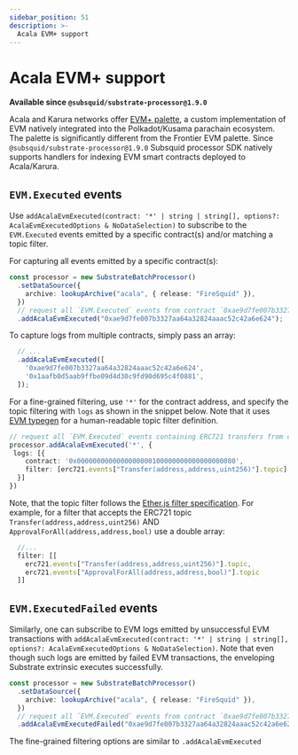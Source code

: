 ```yaml
---
sidebar_position: 51
description: >-
  Acala EVM+ support
---
```


# Acala EVM+ support

**Available since `@subsquid/substrate-processor@1.9.0`**

Acala and Karura networks offer [EVM+ palette](https://wiki.acala.network/learn/acala-evm/acala-evm-composable-defi-stack), a custom implementation of EVM natively integrated into the Polkadot/Kusama parachain ecosystem. The palette is significantly different from the Frontier EVM palette. Since `@subsquid/substrate-processor@1.9.0` Subsquid processor SDK natively supports handlers for indexing EVM smart contracts deployed to Acala/Karura. 

## `EVM.Executed` events

Use `addAcalaEvmExecuted(contract: '*' | string | string[], options?: AcalaEvmExecutedOptions & NoDataSelection)` to subscribe to the `EVM.Executed` events emitted by a specific contract(s) and/or matching a topic filter.

For capturing all events emitted by a specific contract(s):

```typescript
const processor = new SubstrateBatchProcessor()
  .setDataSource({
    archive: lookupArchive("acala", { release: "FireSquid" }),
  })
  // request all `EVM.Executed` events from contract `0xae9d7fe007b3327aa64a32824aaac52c42a6e624`
  .addAcalaEvmExecuted("0xae9d7fe007b3327aa64a32824aaac52c42a6e624");
```

To capture logs from multiple contracts, simply pass an array:
```typescript
  // ...
  .addAcalaEvmExecuted([
    '0xae9d7fe007b3327aa64a32824aaac52c42a6e624',
    '0x1aafb0d5aab9ffbe09d4d30c9fd90d695c4f0881',
  ]);
```

For a fine-grained filtering, use `'*'` for the contract address, and specify the topic filtering with `logs` as shown in the snippet below. Note that it uses [EVM typegen](/basics/typegen/squid-evm-typegen) for a human-readable topic filter definition.

```typescript
// request all `EVM.Executed` events containing ERC721 transfers from contract `0x0000000000000000000100000000000000000080`
processor.addAcalaEvmExecuted('*', {
 logs: [{
    contract: '0x0000000000000000000100000000000000000080',
    filter: [erc721.events["Transfer(address,address,uint256)"].topic]
  }]
})
```

Note, that the topic filter follows the [Ether.js filter specification](https://docs.ethers.io/v5/concepts/events/#events--filters). For example, for a filter that accepts the ERC721 topic `Transfer(address,address,uint256)` AND `ApprovalForAll(address,address,bool)` use a double array: 
```ts
  //...
  filter: [[
    erc721.events["Transfer(address,address,uint256)"].topic, 
    erc721.events["ApprovalForAll(address,address,bool)"].topic
  ]]
```

## `EVM.ExecutedFailed` events

Similarly, one can subscribe to EVM logs emitted by unsuccessful EVM transactions with `addAcalaEvmExecuted(contract: '*' | string | string[], options?: AcalaEvmExecutedOptions & NoDataSelection)`. Note that even though such logs are emitted by failed EVM transactions, the enveloping Substrate extrinsic executes successfully.

```typescript
const processor = new SubstrateBatchProcessor()
  .setDataSource({
    archive: lookupArchive("acala", { release: "FireSquid" }),
  })
  // request all `EVM.Executed` events from contract `0xae9d7fe007b3327aa64a32824aaac52c42a6e624`
  .addAcalaEvmExecutedFailed("0xae9d7fe007b3327aa64a32824aaac52c42a6e624");
```

The fine-grained filtering options are similar to `.addAcalaEvmExecuted`